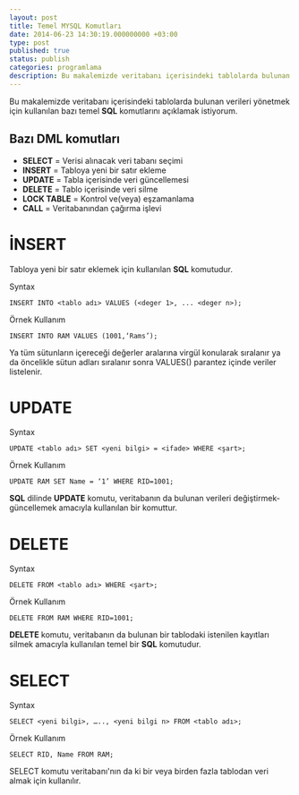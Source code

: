 ```yaml
---
layout: post
title: Temel MYSQL Komutları
date: 2014-06-23 14:30:19.000000000 +03:00
type: post
published: true
status: publish
categories: programlama
description: Bu makalemizde veritabanı içerisindeki tablolarda bulunan verileri yönetmek için kullanılan bazı temel SQL komutlarını açıklamak istiyorum.
---
```

Bu makalemizde veritabanı içerisindeki tablolarda bulunan verileri yönetmek için kullanılan bazı temel **SQL** komutlarını açıklamak istiyorum.

## Bazı DML komutları

- **SELECT** = Verisi alınacak veri tabanı seçimi
- **INSERT** = Tabloya yeni bir satır ekleme
- **UPDATE** = Tabla içerisinde veri güncellemesi
- **DELETE** = Tablo içerisinde veri silme
- **LOCK TABLE** = Kontrol ve(veya) eşzamanlama
- **CALL** = Veritabanından çağırma işlevi

# İNSERT

Tabloya yeni bir satır eklemek için kullanılan **SQL** komutudur.

Syntax

    INSERT INTO <tablo adı> VALUES (<deger 1>, ... <deger n>);

Örnek Kullanım

    INSERT INTO RAM VALUES (1001,‘Rams’);

Ya tüm sütunların içereceği değerler aralarına virgül konularak sıralanır ya da öncelikle sütun adları sıralanır sonra VALUES() parantez içinde veriler listelenir.

# UPDATE

Syntax

    UPDATE <tablo adı> SET <yeni bilgi> = <ifade> WHERE <şart>;

Örnek Kullanım

    UPDATE RAM SET Name = ‘1’ WHERE RID=1001;

**SQL** dilinde **UPDATE** komutu, veritabanın da bulunan verileri değiştirmek-güncellemek amacıyla kullanılan bir komuttur.

# DELETE

Syntax

    DELETE FROM <tablo adı> WHERE <şart>;

Örnek Kullanım

    DELETE FROM RAM WHERE RID=1001;

**DELETE** komutu, veritabanın da bulunan bir tablodaki istenilen kayıtları silmek amacıyla kullanılan temel bir **SQL** komutudur.

# SELECT

Syntax

    SELECT <yeni bilgi>, ….., <yeni bilgi n> FROM <tablo adı>;

Örnek Kullanım

    SELECT RID, Name FROM RAM;

SELECT komutu veritabanı'nın da ki bir veya birden fazla tablodan veri almak için kullanılır.
